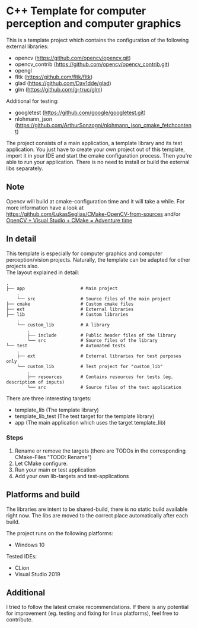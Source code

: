 # C++ Template for computer perception and computer graphics

This is a template project which contains the configuration of
the following external libraries:
- opencv (https://github.com/opencv/opencv.git)
- opencv_contrib (https://github.com/opencv/opencv_contrib.git)
- opengl
- fltk (https://github.com/fltk/fltk)
- glad (https://github.com/Dav1dde/glad)
- glm (https://github.com/g-truc/glm)

Additional for testing:
- googletest (https://github.com/google/googletest.git)
- nlohmann_json (https://github.com/ArthurSonzogni/nlohmann_json_cmake_fetchcontent)

The project consists of a main application, a template library and its test application.
You just have to create your own project out of this template, import it in your IDE and start the cmake configuration
process. Then you're able to run your application.
There is no need to install or build the external libs separately.

## Note
Opencv will build at cmake-configuration time and it will take a while. For more information
have a look at<br>
https://github.com/LukasSeglias/CMake-OpenCV-from-sources and/or <br>
[OpenCV + Visual Studio + CMake = Adventure time](http://www.graymatterdeveloper.com/2019/12/25/opencv-and-cmake-in-cpp/)

## In detail
This template is especially for computer graphics and computer perception/vision projects.
Naturally, the template can be adapted for other projects also.<br>
The layout explained in detail:
```
.
├── app                     # Main project
    .
    └── src                 # Source files of the main project
├── cmake                   # Custom cmake files
├── ext                     # External libraries
├── lib                     # Custom libraries
    .
    └── custom_lib          # A library
        .
        ├── include         # Public header files of the library
        └── src             # Source files of the library
└── test                    # Automated tests
    .
    ├── ext                 # External libraries for test purposes only
    └── custom_lib          # Test project for "custom_lib"
        .
        ├── resources       # Contains resources for tests (eg. description of inputs)
        └── src             # Source files of the test application
```
There are three interesting targets:
- template_lib (The template library)
- template_lib_test (The test target for the template library)
- app (The main application which uses the target template_lib)

### Steps
1. Rename or remove the targets (there are TODOs in the corresponding CMake-Files "TODO: Rename")
2. Let CMake configure.
3. Run your main or test application
4. Add your own lib-targets and test-applications

## Platforms and build
The libraries are intent to be shared-build, there is no static build available right now.
The libs are moved to the correct place automatically after each build.

The project runs on the following platforms:
- Windows 10

Tested IDEs:
- CLion
- Visual Studio 2019

## Additional
I tried to follow the latest cmake recommendations. If there is any potential for improvement
(eg. testing and fixing for linux platforms), feel free to contribute.